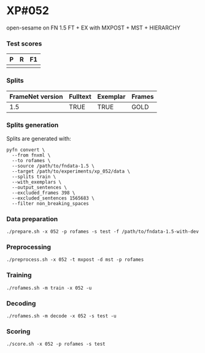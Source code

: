 # XP\#052

open-sesame on FN 1.5 FT + EX with MXPOST + MST + HIERARCHY

### Test scores
| P| R | F1 |
| --- | --- | --- |
|  |  |  |

### Splits
| FrameNet version | Fulltext | Exemplar | Frames
| --- | --- | --- | --- |
| 1.5 | TRUE | TRUE | GOLD |

### Splits generation
Splits are generated with:
```
pyfn convert \
  --from fnxml \
  --to rofames \
  --source /path/to/fndata-1.5 \
  --target /path/to/experiments/xp_052/data \
  --splits train \
  --with_exemplars \
  --output_sentences \
  --excluded_frames 398 \
  --excluded_sentences 1565683 \
  --filter non_breaking_spaces
```

### Data preparation
```
./prepare.sh -x 052 -p rofames -s test -f /path/to/fndata-1.5-with-dev
```

### Preprocessing
```
./preprocess.sh -x 052 -t mxpost -d mst -p rofames
```

### Training
```
./rofames.sh -m train -x 052 -u
```

### Decoding
```
./rofames.sh -m decode -x 052 -s test -u
```

### Scoring
```
./score.sh -x 052 -p rofames -s test
```
